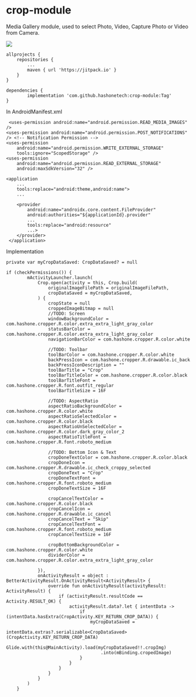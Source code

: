 # crop-module
Media Gallery module, used to select Photo, Video, Capture Photo or Video from Camera.

[![](https://jitpack.io/v/hashonetech/crop-module.svg)](https://jitpack.io/#hashonetech/crop-module)

	allprojects {
		repositories {
			...
			maven { url 'https://jitpack.io' }
		}
	}
  
	dependencies {
	        implementation 'com.github.hashonetech:crop-module:Tag'
	}

In AndroidManifest.xml

     <uses-permission android:name="android.permission.READ_MEDIA_IMAGES" />
    <uses-permission android:name="android.permission.POST_NOTIFICATIONS" /> <!-- Notification Permission -->
    <uses-permission
        android:name="android.permission.WRITE_EXTERNAL_STORAGE"
        tools:ignore="ScopedStorage" />
    <uses-permission
        android:name="android.permission.READ_EXTERNAL_STORAGE"
        android:maxSdkVersion="32" />

	<application
		...
		tools:replace="android:theme,android:name">
		...

		<provider
		    android:name="androidx.core.content.FileProvider"
		    android:authorities="${applicationId}.provider"
		    ...
		    tools:replace="android:resource"
		    ...>
		</provider>
	 </application>
	 
 Implementation

  
  	private var myCropDataSaved: CropDataSaved? = null
	
  	if (checkPermissions()) {
            mActivityLauncher.launch(
                Crop.open(activity = this, Crop.build(
                    originalImageFilePath = originalImageFilePath,
                    cropDataSaved = myCropDataSaved,
                ) {
                    cropState = null
                    croppedImageBitmap = null
                    //TODO: Screen
                    windowBackgroundColor = com.hashone.cropper.R.color.extra_extra_light_gray_color
                    statusBarColor = com.hashone.cropper.R.color.extra_extra_light_gray_color
                    navigationBarColor = com.hashone.cropper.R.color.white

                    //TODO: Toolbar
                    toolBarColor = com.hashone.cropper.R.color.white
                    backPressIcon = com.hashone.cropper.R.drawable.ic_back
                    backPressIconDescription = ""
                    toolBarTitle = "Crop"
                    toolBarTitleColor = com.hashone.cropper.R.color.black
                    toolBarTitleFont = com.hashone.cropper.R.font.outfit_regular
                    toolBarTitleSize = 16F

                    //TODO: AspectRatio
                    aspectRatioBackgroundColor = com.hashone.cropper.R.color.white
                    aspectRatioSelectedColor = com.hashone.cropper.R.color.black
                    aspectRatioUnSelectedColor = com.hashone.cropper.R.color.dark_gray_color_2
                    aspectRatioTitleFont = com.hashone.cropper.R.font.roboto_medium

                    //TODO: Bottom Icon & Text
                    cropDoneTextColor = com.hashone.cropper.R.color.black
                    cropDoneIcon = com.hashone.cropper.R.drawable.ic_check_croppy_selected
                    cropDoneText = "Crop"
                    cropDoneTextFont = com.hashone.cropper.R.font.roboto_medium
                    cropDoneTextSize = 16F

                    cropCancelTextColor = com.hashone.cropper.R.color.black
                    cropCancelIcon = com.hashone.cropper.R.drawable.ic_cancel
                    cropCancelText = "Skip"
                    cropCancelTextFont = com.hashone.cropper.R.font.roboto_medium
                    cropCancelTextSize = 16F

                    cropBottomBackgroundColor = com.hashone.cropper.R.color.white
                    dividerColor = com.hashone.cropper.R.color.extra_extra_light_gray_color

                }),
                onActivityResult = object : BetterActivityResult.OnActivityResult<ActivityResult> {
                    override fun onActivityResult(activityResult: ActivityResult) {
                        if (activityResult.resultCode == Activity.RESULT_OK) {
                            activityResult.data?.let { intentData ->
                                if (intentData.hasExtra(CropActivity.KEY_RETURN_CROP_DATA)) {
                                    myCropDataSaved =
                                        intentData.extras?.serializable<CropDataSaved>(CropActivity.KEY_RETURN_CROP_DATA)
                                    Glide.with(this@MainActivity).load(myCropDataSaved!!.cropImg)
                                        .into(mBinding.cropedImage)
                                }
                            }
                        }
                    }
                }
            )
        }
